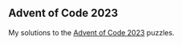 ## Advent of Code 2023

My solutions to the [Advent of Code 2023](https://adventofcode.com/2023) puzzles.

